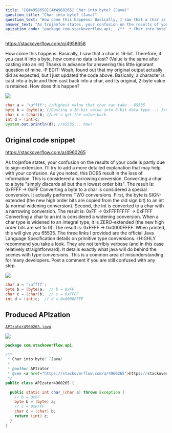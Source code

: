```yaml
---
title: "[Q#4958658][A#4960265] Char into byte? (Java)"
question_title: "Char into byte? (Java)"
question_text: "How come this happens: Basically, I saw that a char is 16-bit. Therefore, if you cast it into a byte, how come no data is lost? (Value is the same after casting into an int) Thanks in advance for answering this little ignorant question of mine. :P EDIT: Woah, found out that my original output actually did as expected, but I just updated the code above. Basically, a character is cast into a byte and then cast back into a char, and its original, 2-byte value is retained. How does this happen?"
answer_text: "As trojanfoe states, your confusion on the results of your code is partly due to sign-extension.  I'll try to add a more detailed explanation that may help with your confusion. As you noted, this DOES result in the loss of information.  This is considered a narrowing conversion.  Converting a char to a byte \"simply discards all but the n lowest order bits\". The result is:  0xFFFF -> 0xFF Converting a byte to a char is considered a special conversion.  It actually performs TWO conversions.  First, the byte is SIGN-extended (the new high order bits are copied from the old sign bit) to an int (a normal widening conversion).  Second, the int is converted to a char with a narrowing conversion. The result is:  0xFF -> 0xFFFFFFFF -> 0xFFFF Converting a char to an int is considered a widening conversion.  When a char type is widened to an integral type, it is ZERO-extended (the new high order bits are set to 0). The result is:  0xFFFF -> 0x0000FFFF.  When printed, this will give you 65535. The three links I provided are the official Java Language Specification details on primitive type conversions.  I HIGHLY recommend you take a look.  They are not terribly verbose (and in this case relatively straightforward).  It details exactly what java will do behind the scenes with type conversions.  This is a common area of misunderstanding for many developers.  Post a comment if you are still confused with any step."
apization_code: "package com.stackoverflow.api;  /**  * Char into byte? (Java)  *  * @author APIzator  * @see <a href=\"https://stackoverflow.com/a/4960265\">https://stackoverflow.com/a/4960265</a>  */ public class APIzator4960265 {    public static int char_(char a) throws Exception {     // b = 0xFF     byte b = (byte) a;     // c = 0xFFFF     char c = (char) b;     return (int) c;   } }"
---
```


https://stackoverflow.com/q/4958658

How come this happens:
Basically, I saw that a char is 16-bit. Therefore, if you cast it into a byte, how come no data is lost? (Value is the same after casting into an int)
Thanks in advance for answering this little ignorant question of mine. :P
EDIT: Woah, found out that my original output actually did as expected, but I just updated the code above. Basically, a character is cast into a byte and then cast back into a char, and its original, 2-byte value is retained. How does this happen?


<div class="code-logo"><img src="/stackoverflow.png" /></div>

```java
char a = '\uffff'; //Highest value that char can take - 65535
byte b = (byte)a; //Casting a 16-bit value into 8-bit data type...! Isn't data lost here?
char c = (char)b; //Let's get the value back
int d = (int)c;
System.out.println(d); //65535... how?
```


## Original code snippet

https://stackoverflow.com/a/4960265

As trojanfoe states, your confusion on the results of your code is partly due to sign-extension.  I&#x27;ll try to add a more detailed explanation that may help with your confusion.
As you noted, this DOES result in the loss of information.  This is considered a narrowing conversion.  Converting a char to a byte &quot;simply discards all but the n lowest order bits&quot;.
The result is:  0xFFFF -&gt; 0xFF
Converting a byte to a char is considered a special conversion.  It actually performs TWO conversions.  First, the byte is SIGN-extended (the new high order bits are copied from the old sign bit) to an int (a normal widening conversion).  Second, the int is converted to a char with a narrowing conversion.
The result is:  0xFF -&gt; 0xFFFFFFFF -&gt; 0xFFFF
Converting a char to an int is considered a widening conversion.  When a char type is widened to an integral type, it is ZERO-extended (the new high order bits are set to 0).
The result is:  0xFFFF -&gt; 0x0000FFFF.  When printed, this will give you 65535.
The three links I provided are the official Java Language Specification details on primitive type conversions.  I HIGHLY recommend you take a look.  They are not terribly verbose (and in this case relatively straightforward).  It details exactly what java will do behind the scenes with type conversions.  This is a common area of misunderstanding for many developers.  Post a comment if you are still confused with any step.

<div class="code-logo"><img src="/stackoverflow.png" /></div>

```java
char a = '\uffff';
byte b = (byte)a;  // b = 0xFF
char c = (char)b;  // c = 0xFFFF
int d = (int)c;  // d = 0x0000FFFF
```

## Produced APIzation

[`APIzator4960265.java`](https://github.com/pasqualesalza/apization/raw/main/data/search/APIzator4960265.java)

<div class="code-logo"><img src="/apizator.png" /></div>

```java
package com.stackoverflow.api;

/**
 * Char into byte? (Java)
 *
 * @author APIzator
 * @see <a href="https://stackoverflow.com/a/4960265">https://stackoverflow.com/a/4960265</a>
 */
public class APIzator4960265 {

  public static int char_(char a) throws Exception {
    // b = 0xFF
    byte b = (byte) a;
    // c = 0xFFFF
    char c = (char) b;
    return (int) c;
  }
}

```